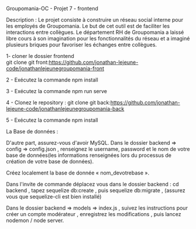 Groupomania-OC - Projet 7 - frontend

Description : Le projet consiste à construire un réseau social interne pour les employés de Groupomania. Le but de cet outil est de faciliter les interactions entre collègues. Le département RH de Groupomania a laissé libre cours à son imagination pour les fonctionnalités du réseau et a imaginé plusieurs briques pour favoriser les échanges entre collègues.

1- cloner le dossier frontend  
git clone
git front:https://github.com/jonathan-lejeune-code/jonathanlejeunegroupomania-front

2 - Exécutez la commande npm install

3 - Exécutez la commande npm run serve

4 - Clonez le repository : git clone
git back:https://github.com/jonathan-lejeune-code/jonathanlejeunegroupomania-back

5 - Exécutez la commande npm install

La Base de données :

D'autre part, assurez-vous d'avoir MySQL. Dans le dossier backend => config => config.json , renseignez le username, password et le nom de votre base de données(les informations renseignées lors du processus de création de votre base de données).

Créez localement la base de donnée « nom_devotrebase ».

Dans l'invite de commande déplacez vous dans le dossier backend : cd backend , tapez sequelize db:create , puis sequelize db:migrate , (assurez vous que sequelize-cli est bien installé)

Dans le dossier backend => models => index.js , suivez les instructions pour créer un compte modérateur , enregistrez les modifications , puis lancez nodemon / node server.
